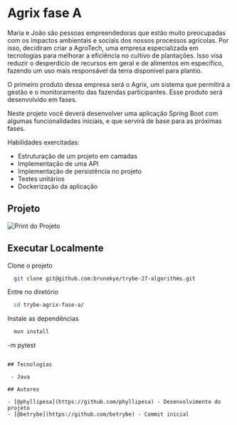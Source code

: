 # Agrix fase A

Maria e João são pessoas empreendedoras que estão muito preocupadas com os impactos ambientais e sociais dos nossos processos agrícolas. Por isso, decidiram criar a AgroTech, uma empresa especializada em tecnologias para melhorar a eficiência no cultivo de plantações. Isso visa reduzir o desperdício de recursos em geral e de alimentos em específico, fazendo um uso mais responsável da terra disponível para plantio.

O primeiro produto dessa empresa será o Agrix, um sistema que permitirá a gestão e o monitoramento das fazendas participantes. Esse produto será desenvolvido em fases.

Neste projeto você deverá desenvolver uma aplicação Spring Boot com algumas funcionalidades iniciais, e que servirá de base para as próximas fases.


Habilidades exercitadas:

- Estruturação de um projeto em camadas
- Implementação de uma API
- Implementação de persistência no projeto
- Testes unitários
- Dockerização da aplicação
  
## Projeto

![Print do Projeto](https://i.imgur.com/xbYU0GD.png)


## Executar Localmente

Clone o projeto 

```bash
  git clone git@github.com:brunokye/trybe-27-algorithms.git
```

Entre no diretório

```bash
  cd trybe-agrix-fase-a/
```

Instale as dependências

```bash
  mvn install
```
 -m pytest
```

## Tecnologias

 - Java

## Autores

- [@phyllipesa](https://github.com/phyllipesa) - Desenvolvimento do projeto
- [@betrybe](https://github.com/betrybe) - Commit inicial
